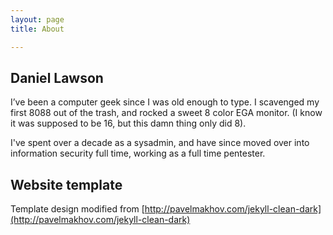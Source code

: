 ```yaml
---
layout: page 
title: About

---
```


## Daniel Lawson

I’ve been a computer geek since I was old enough to type.  I scavenged my first 8088 out of the trash, and rocked a sweet 8 color EGA monitor. (I know it was supposed to be 16, but this damn thing only did 8).

I've spent over a decade as a sysadmin, and have since moved over into information security full time, working as a full time pentester.



## Website template

Template design modified from 
[http://pavelmakhov.com/jekyll-clean-dark](http://pavelmakhov.com/jekyll-clean-dark)

